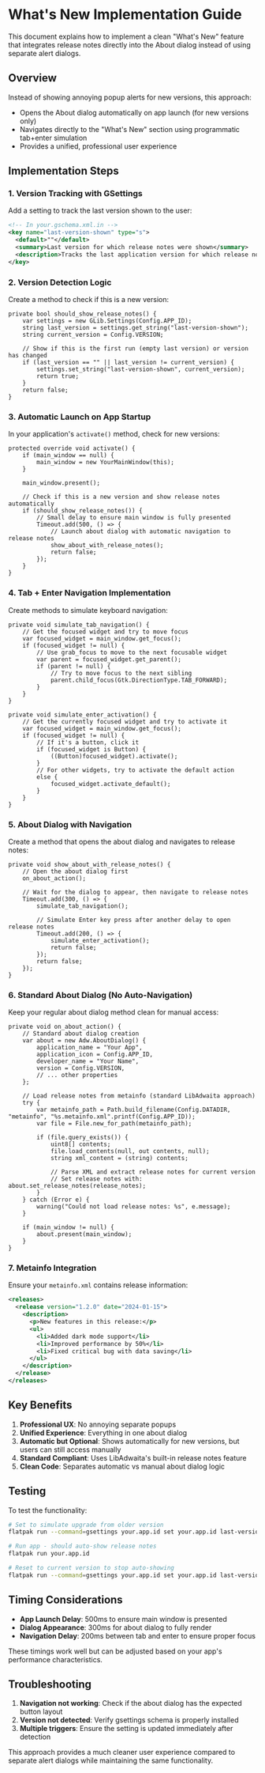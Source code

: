 # What's New Implementation Guide

This document explains how to implement a clean "What's New" feature that integrates release notes directly into the About dialog instead of using separate alert dialogs.

## Overview

Instead of showing annoying popup alerts for new versions, this approach:
- Opens the About dialog automatically on app launch (for new versions only)
- Navigates directly to the "What's New" section using programmatic tab+enter simulation
- Provides a unified, professional user experience

## Implementation Steps

### 1. Version Tracking with GSettings

Add a setting to track the last version shown to the user:

```xml
<!-- In your.gschema.xml.in -->
<key name="last-version-shown" type="s">
  <default>""</default>
  <summary>Last version for which release notes were shown</summary>
  <description>Tracks the last application version for which release notes were displayed to avoid showing them repeatedly</description>
</key>
```

### 2. Version Detection Logic

Create a method to check if this is a new version:

```vala
private bool should_show_release_notes() {
    var settings = new GLib.Settings(Config.APP_ID);
    string last_version = settings.get_string("last-version-shown");
    string current_version = Config.VERSION;

    // Show if this is the first run (empty last version) or version has changed
    if (last_version == "" || last_version != current_version) {
        settings.set_string("last-version-shown", current_version);
        return true;
    }
    return false;
}
```

### 3. Automatic Launch on App Startup

In your application's `activate()` method, check for new versions:

```vala
protected override void activate() {
    if (main_window == null) {
        main_window = new YourMainWindow(this);
    }
    
    main_window.present();
    
    // Check if this is a new version and show release notes automatically
    if (should_show_release_notes()) {
        // Small delay to ensure main window is fully presented
        Timeout.add(500, () => {
            // Launch about dialog with automatic navigation to release notes
            show_about_with_release_notes();
            return false;
        });
    }
}
```

### 4. Tab + Enter Navigation Implementation

Create methods to simulate keyboard navigation:

```vala
private void simulate_tab_navigation() {
    // Get the focused widget and try to move focus
    var focused_widget = main_window.get_focus();
    if (focused_widget != null) {
        // Use grab_focus to move to the next focusable widget
        var parent = focused_widget.get_parent();
        if (parent != null) {
            // Try to move focus to the next sibling
            parent.child_focus(Gtk.DirectionType.TAB_FORWARD);
        }
    }
}

private void simulate_enter_activation() {
    // Get the currently focused widget and try to activate it
    var focused_widget = main_window.get_focus();
    if (focused_widget != null) {
        // If it's a button, click it
        if (focused_widget is Button) {
            ((Button)focused_widget).activate();
        }
        // For other widgets, try to activate the default action
        else {
            focused_widget.activate_default();
        }
    }
}
```

### 5. About Dialog with Navigation

Create a method that opens the about dialog and navigates to release notes:

```vala
private void show_about_with_release_notes() {
    // Open the about dialog first
    on_about_action();
    
    // Wait for the dialog to appear, then navigate to release notes
    Timeout.add(300, () => {
        simulate_tab_navigation();
        
        // Simulate Enter key press after another delay to open release notes
        Timeout.add(200, () => {
            simulate_enter_activation();
            return false;
        });
        return false;
    });
}
```

### 6. Standard About Dialog (No Auto-Navigation)

Keep your regular about dialog method clean for manual access:

```vala
private void on_about_action() {
    // Standard about dialog creation
    var about = new Adw.AboutDialog() {
        application_name = "Your App",
        application_icon = Config.APP_ID,
        developer_name = "Your Name",
        version = Config.VERSION,
        // ... other properties
    };

    // Load release notes from metainfo (standard LibAdwaita approach)
    try {
        var metainfo_path = Path.build_filename(Config.DATADIR, "metainfo", "%s.metainfo.xml".printf(Config.APP_ID));
        var file = File.new_for_path(metainfo_path);
        
        if (file.query_exists()) {
            uint8[] contents;
            file.load_contents(null, out contents, null);
            string xml_content = (string) contents;
            
            // Parse XML and extract release notes for current version
            // Set release notes with: about.set_release_notes(release_notes);
        }
    } catch (Error e) {
        warning("Could not load release notes: %s", e.message);
    }

    if (main_window != null) {
        about.present(main_window);
    }
}
```

### 7. Metainfo Integration

Ensure your `metainfo.xml` contains release information:

```xml
<releases>
  <release version="1.2.0" date="2024-01-15">
    <description>
      <p>New features in this release:</p>
      <ul>
        <li>Added dark mode support</li>
        <li>Improved performance by 50%</li>
        <li>Fixed critical bug with data saving</li>
      </ul>
    </description>
  </release>
</releases>
```

## Key Benefits

1. **Professional UX**: No annoying separate popups
2. **Unified Experience**: Everything in one about dialog
3. **Automatic but Optional**: Shows automatically for new versions, but users can still access manually
4. **Standard Compliant**: Uses LibAdwaita's built-in release notes feature
5. **Clean Code**: Separates automatic vs manual about dialog logic

## Testing

To test the functionality:

```bash
# Set to simulate upgrade from older version
flatpak run --command=gsettings your.app.id set your.app.id last-version-shown "1.1.0"

# Run app - should auto-show release notes
flatpak run your.app.id

# Reset to current version to stop auto-showing
flatpak run --command=gsettings your.app.id set your.app.id last-version-shown "1.2.0"
```

## Timing Considerations

- **App Launch Delay**: 500ms to ensure main window is presented
- **Dialog Appearance**: 300ms for about dialog to fully render
- **Navigation Delay**: 200ms between tab and enter to ensure proper focus

These timings work well but can be adjusted based on your app's performance characteristics.

## Troubleshooting

1. **Navigation not working**: Check if the about dialog has the expected button layout
2. **Version not detected**: Verify gsettings schema is properly installed
3. **Multiple triggers**: Ensure the setting is updated immediately after detection

This approach provides a much cleaner user experience compared to separate alert dialogs while maintaining the same functionality.